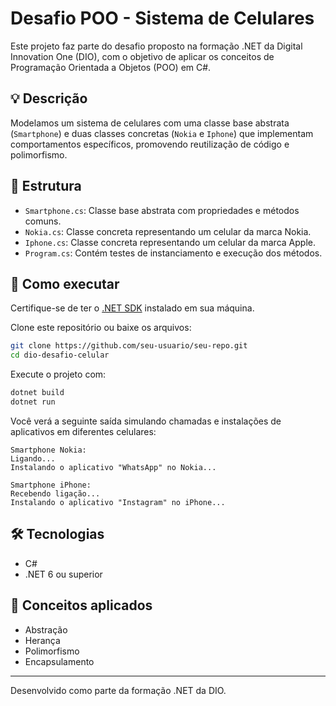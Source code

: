 # Desafio POO - Sistema de Celulares

Este projeto faz parte do desafio proposto na formação .NET da Digital Innovation One (DIO), com o objetivo de aplicar os conceitos de Programação Orientada a Objetos (POO) em C#.

## 💡 Descrição

Modelamos um sistema de celulares com uma classe base abstrata (`Smartphone`) e duas classes concretas (`Nokia` e `Iphone`) que implementam comportamentos específicos, promovendo reutilização de código e polimorfismo.

## 📁 Estrutura

- `Smartphone.cs`: Classe base abstrata com propriedades e métodos comuns.
- `Nokia.cs`: Classe concreta representando um celular da marca Nokia.
- `Iphone.cs`: Classe concreta representando um celular da marca Apple.
- `Program.cs`: Contém testes de instanciamento e execução dos métodos.

## 🚀 Como executar

Certifique-se de ter o [.NET SDK](https://dotnet.microsoft.com/download) instalado em sua máquina.

Clone este repositório ou baixe os arquivos:

```bash
git clone https://github.com/seu-usuario/seu-repo.git
cd dio-desafio-celular
```

Execute o projeto com:

```bash
dotnet build
dotnet run
```

Você verá a seguinte saída simulando chamadas e instalações de aplicativos em diferentes celulares:

```
Smartphone Nokia:
Ligando...
Instalando o aplicativo "WhatsApp" no Nokia...

Smartphone iPhone:
Recebendo ligação...
Instalando o aplicativo "Instagram" no iPhone...
```

## 🛠️ Tecnologias

- C#
- .NET 6 ou superior

## 🧠 Conceitos aplicados

- Abstração
- Herança
- Polimorfismo
- Encapsulamento

---

Desenvolvido como parte da formação .NET da DIO.